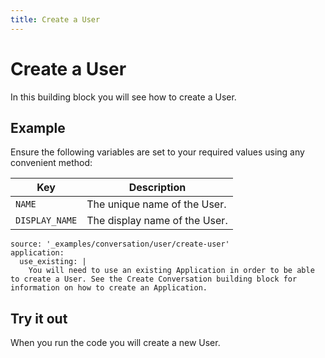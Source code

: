 ```yaml
---
title: Create a User
---
```


# Create a User

In this building block you will see how to create a User.

## Example

Ensure the following variables are set to your required values using any convenient method:

Key | Description
-- | --
`NAME` | The unique name of the User.
`DISPLAY_NAME` | The display name of the User.

```building_blocks
source: '_examples/conversation/user/create-user'
application:
  use_existing: |
    You will need to use an existing Application in order to be able to create a User. See the Create Conversation building block for information on how to create an Application.
```

## Try it out

When you run the code you will create a new User.
